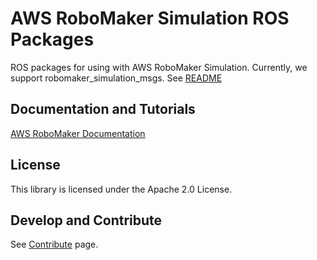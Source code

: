 # AWS RoboMaker Simulation ROS Packages

ROS packages for using with AWS RoboMaker Simulation. 
Currently, we support robomaker_simulation_msgs. See [README](https://github.com/aws-robotics/aws-robomaker-simulation-ros-pkgs/blob/master/robomaker_simulation_msgs/README.md)

## Documentation and Tutorials
[AWS RoboMaker Documentation](https://docs.aws.amazon.com/robomaker)

## License

This library is licensed under the Apache 2.0 License. 

## Develop and Contribute

See [Contribute](https://github.com/aws-robotics/aws-robomaker-simulation-ros-pkgs/blob/master/CONTRIBUTING.md) page.